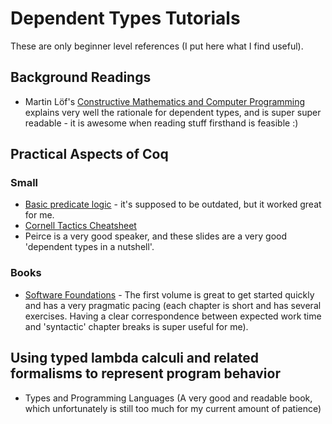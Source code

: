 # Dependent Types Tutorials

These are only beginner level references (I put here what I find useful).

## Background Readings

+ Martin Löf's [Constructive Mathematics and Computer Programming](https://www.cs.tufts.edu/~nr/cs257/archive/per-martin-lof/constructive-math.pdf) explains very well the rationale for dependent types, and is super super readable - it is awesome when reading stuff firsthand is feasible :)

## Practical Aspects of Coq

### Small

+ [Basic predicate logic](https://coq.inria.fr/tutorial/1-basic-predicate-calculus) - it's supposed to be outdated, but it worked great for me.
+ [Cornell Tactics Cheatsheet](https://www.cs.cornell.edu/courses/cs3110/2018sp/a5/coq-tactics-cheatsheet.html)
+ Peirce is a very good speaker, and these slides are a very good 'dependent types in a nutshell'.

### Books

+ [Software Foundations](https://softwarefoundations.cis.upenn.edu/) - The first volume is great to get started quickly and has a very
  pragmatic pacing (each chapter is short and has several exercises. Having a clear correspondence between expected work time and 'syntactic'
  chapter breaks is super useful for me).

## Using typed lambda calculi and related formalisms to represent program behavior

+ Types and Programming Languages (A very good and readable book, which unfortunately is still too much for my current amount of patience)
